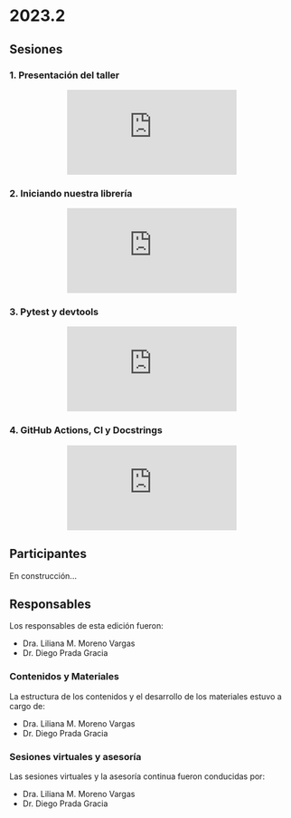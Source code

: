 # 2023.2

## Sesiones

### 1. Presentación del taller

<div align="center">
<iframe class="video-container" id="player" type="text/html"
src="https://www.youtube.com/embed/VgO0caHWY8w?enablejsapi=1&origin=https://www.uibcdf.org"
frameborder="0">
</iframe>
</div>

### 2. Iniciando nuestra librería

<div align="center">
<iframe class="video-container" id="player" type="text/html"
src="https://www.youtube.com/embed/H-6JX5luru4?enablejsapi=1&origin=https://www.uibcdf.org"
frameborder="0">
</iframe>
</div>

### 3. Pytest y devtools

<div align="center">
<iframe class="video-container" id="player" type="text/html"
src="https://www.youtube.com/embed/6D7S7rkTi9M?enablejsapi=1&origin=https://www.uibcdf.org"
frameborder="0">
</iframe>
</div>

### 4. GitHub Actions, CI y Docstrings

<div align="center">
<iframe class="video-container" id="player" type="text/html"
src="https://www.youtube.com/embed/drBJaqA4kDw?enablejsapi=1&origin=https://www.uibcdf.org"
frameborder="0">
</iframe>
</div>





## Participantes
En construcción...

## Responsables

Los responsables de esta edición fueron:
- Dra. Liliana M. Moreno Vargas
- Dr. Diego Prada Gracia

### Contenidos y Materiales

La estructura de los contenidos y el desarrollo de los materiales estuvo a cargo de:
- Dra. Liliana M. Moreno Vargas
- Dr. Diego Prada Gracia

### Sesiones virtuales y asesoría

Las sesiones virtuales y la asesoría continua fueron conducidas por:
- Dra. Liliana M. Moreno Vargas
- Dr. Diego Prada Gracia

